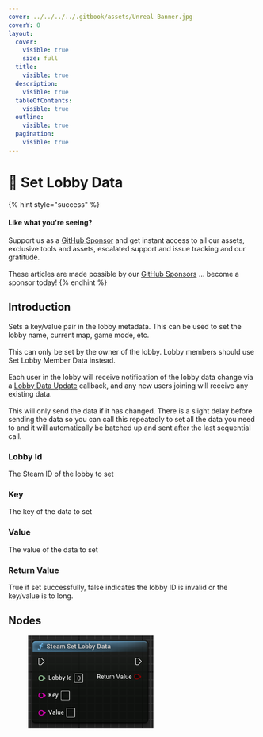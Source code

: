 ```yaml
---
cover: ../../../../.gitbook/assets/Unreal Banner.jpg
coverY: 0
layout:
  cover:
    visible: true
    size: full
  title:
    visible: true
  description:
    visible: true
  tableOfContents:
    visible: true
  outline:
    visible: true
  pagination:
    visible: true
---
```


# 🔵 Set Lobby Data

{% hint style="success" %}
#### Like what you're seeing?

Support us as a [GitHub Sponsor](../../../../become-a-sponsor/) and get instant access to all our assets, exclusive tools and assets, escalated support and issue tracking and our gratitude.\
\
These articles are made possible by our [GitHub Sponsors](../../../../become-a-sponsor/) ... become a sponsor today!
{% endhint %}

## Introduction

Sets a key/value pair in the lobby metadata. This can be used to set the lobby name, current map, game mode, etc.\
\
This can only be set by the owner of the lobby. Lobby members should use Set Lobby Member Data instead.\
\
Each user in the lobby will receive notification of the lobby data change via a [Lobby Data Update](../events/lobby-data-update.md) callback, and any new users joining will receive any existing data.\
\
This will only send the data if it has changed. There is a slight delay before sending the data so you can call this repeatedly to set all the data you need to and it will automatically be batched up and sent after the last sequential call.

### Lobby Id

The Steam ID of the lobby to set

### Key

The key of the data to set

### Value

The value of the data to set

### Return Value

True if set successfully, false indicates the lobby ID is invalid or the key/value is to long.

## Nodes

<figure><img src="../../../../.gitbook/assets/image (5) (1) (1) (1) (1) (1) (1) (1) (1) (1) (1).png" alt=""><figcaption></figcaption></figure>
